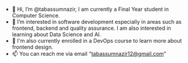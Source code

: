 - 👋 Hi, I’m @tabassumnazir, I am currently a Final Year student in Computer Science.
- 👀 I’m interested in software development especially in areas such as frontend, backend and quality assurance. I am also interested in learning about Data Science and AI.
- 🌱 I'm also currently enrolled in a DevOps course to learn more about frontend design.
- 📫 You can reach me via email "tabassumnazir12@gmail.com"

<!---
tabassumnazir/tabassumnazir is a ✨ special ✨ repository because its `README.md` (this file) appears on your GitHub profile.
You can click the Preview link to take a look at your changes.
--->
